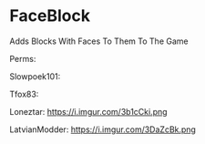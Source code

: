 # FaceBlock
Adds Blocks With Faces To Them To The Game




Perms: 

Slowpoek101:

Tfox83:

Loneztar: https://i.imgur.com/3b1cCki.png

LatvianModder: https://i.imgur.com/3DaZcBk.png 
